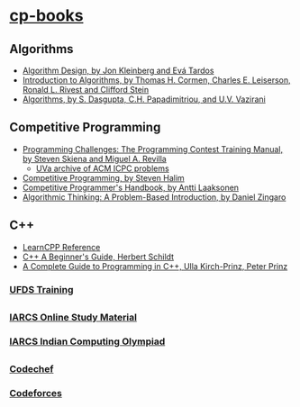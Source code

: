 # [cp-books](https://tdivyajyotis.github.io/cp-books)

## Algorithms
- [Algorithm Design, by Jon Kleinberg and Evá Tardos](https://github.com/tdivyajyotis/cp-books/raw/master/alg-design-eva-tardos-jon-kleinberg.pdf)
- [Introduction to Algorithms, by Thomas H. Cormen, Charles E. Leiserson, Ronald L. Rivest and Clifford Stein](https://github.com/tdivyajyotis/cp-books/raw/master/intro-to-algo-clrs.pdf)
- [Algorithms, by S. Dasgupta, C.H. Papadimitriou, and U.V. Vazirani](https://github.com/tdivyajyotis/cp-books/raw/master/algo-dasgupta-papadimitriou-vazirani.pdf)

## Competitive Programming
- [Programming Challenges: The Programming Contest Training Manual, by Steven Skiena and Miguel A. Revilla](https://github.com/tdivyajyotis/cp-books/raw/master/prog-chall-skiena-revilla.pdf)
  - [UVa archive of ACM ICPC problems](https://uva.onlinejudge.org/)
- [Competitive Programming, by Steven Halim](https://github.com/tdivyajyotis/cp-books/raw/master/cp3-steven-halim-felix-halim.pdf)
- [Competitive Programmer's Handbook, by Antti Laaksonen](https://github.com/tdivyajyotis/cp-books/raw/master/cphb-laaksonen.pdf)
- [Algorithmic Thinking: A Problem-Based Introduction, by Daniel Zingaro](https://github.com/tdivyajyotis/cp-books/raw/master/algo-think-zingaro.pdf)

## C++
- [LearnCPP Reference](https://www.learncpp.com)
- [C++ A Beginner's Guide, Herbert Schildt](https://github.com/tdivyajyotis/cp-books/raw/master/cpp-beginners-schildt.pdf)
- [A Complete Guide to Programming in C++, Ulla Kirch-Prinz, Peter Prinz](https://github.com/tdivyajyotis/cp-books/raw/master/cpp-ulla-prinz-peter-prinz.pdf)

### [UFDS Training](https://training.ufds.cc)

##
### [IARCS Online Study Material](https://www.iarcs.org.in/inoi/online-study-material/)
### [IARCS Indian Computing Olympiad](https://www.iarcs.org.in/inoi/)

##
### [Codechef](https://www.codechef.com/users/tdivyajyotis)
### [Codeforces](https://codeforces.com/profile/webcaf)

